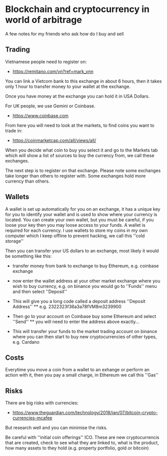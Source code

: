 # Blockchain and cryptocurrency in world of arbitrage
A few notes for my friends who ask how do I buy and sell

## Trading
Vietnamese people need to register on:
* https://remitano.com/vn?ref=mark_vnn

You can link a Vietcom bank to this exchange in about 6 hours, then it takes only 1 hour to transfer money to your wallet at the exchange.

Once you have money at the exchange you can hold it in USA Dollars. 

For UK people, we use Gemini or Coinbase.
* https://www.coinbase.com

From here you will need to look at the markets, to find coins you want to trade in:
* https://coinmarketcap.com/all/views/all/

When you decide what coin to buy you select it and go to the Markets tab which will show a list of sources to buy the currency from, we call these exchanges.

The next step is to register on that exchange. Please note some exchanges take longer than others to register with. Some exchanges hold more currency than others.

## Wallets
A wallet is set up automatically for you on an exchange, it has a unique key for you to identify your wallet and is used to show where your currency is located. You can create your own wallet, but you must be careful, if you loose your key then you may loose access to your funds.
A wallet is required for each currency. I use wallets to store my coins in my own computer which I keep offline to prevent hacking, we call this ''cold storage''

Then you can transfer your US dollars to an exchange, most likely it would be something like this:

* transfer money from bank to exchange to buy Ethereum, e.g. coinbase exchange
* now enter the wallet address at your other market exchange where you wish to buy currency, e.g. on binance you would go to ''Funds'' menu and then select ''Deposit'' 

* This will give you a long code called a deposit address ''Deposit Address''
** e.g. 2322323f36a3a78fVM8m3239900

* Then go to your account on Coinbase buy some Ethereum and select ''Send''
** you will need to enter the address above exactly...

* This will transfer your funds to the market trading account on binance where you can then start to buy new cryptocurrencies of other types, e.g. Cardano

## Costs
Everytime you move a coin from a wallet to an exhange or perform an action with it, then you pay a small charge, in Ethereum we call this ''Gas''

## Risks
There are big risks with currencies:
* https://www.theguardian.com/technology/2018/jan/07/bitcoin-crypto-currencies-mcafee

But research well and you can minimise the risks.

Be careful with ''initial coin offerings''  ICO. These are new cryptocurrencis that are created, check to see what they are linked to, what is the product, how many assets to they hold (e.g. property portfolio, gold or bitcoin)
